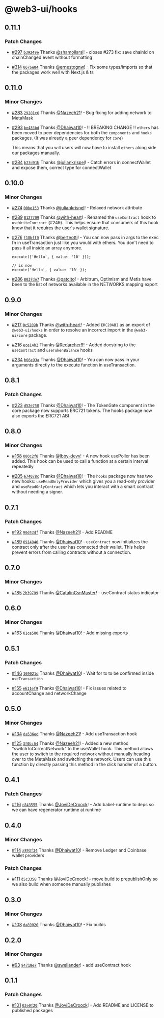 # @web3-ui/hooks

## 0.11.1

### Patch Changes

- [#297](https://github.com/Developer-DAO/web3-ui/pull/297) [`b39249e`](https://github.com/Developer-DAO/web3-ui/commit/b39249eee07246fe24ab0e11876eb05fb4a6ceb1) Thanks [@shamoilarsi](https://github.com/shamoilarsi)! - closes #273
  fix: save chainId on chainChanged event without formatting

* [#314](https://github.com/Developer-DAO/web3-ui/pull/314) [`0676e04`](https://github.com/Developer-DAO/web3-ui/commit/0676e044f600db04ab01540aa4fb4e3ce011e91d) Thanks [@ernestognw](https://github.com/ernestognw)! - Fix some types/imports so that the packages work well with Next.js & ts

## 0.11.0

### Minor Changes

- [#283](https://github.com/Developer-DAO/web3-ui/pull/283) [`29281c6`](https://github.com/Developer-DAO/web3-ui/commit/29281c6727aa74f5bb0807b4adf06428804bf319) Thanks [@Nazeeh21](https://github.com/Nazeeh21)! - Bug fixing for adding network to MetaMask

* [#293](https://github.com/Developer-DAO/web3-ui/pull/293) [`be483bd`](https://github.com/Developer-DAO/web3-ui/commit/be483bd66022466578ed8ab7782db04b04c1b6c3) Thanks [@Dhaiwat10](https://github.com/Dhaiwat10)! - !! BREAKING CHANGE !!
  `ethers` has been moved to peer dependencies for both the `components` and `hooks` packages. (It was already a peer dependency for `core`)

  This means that you will users will now have to install `ethers` along side our packages manually.

- [#284](https://github.com/Developer-DAO/web3-ui/pull/284) [`b23d01b`](https://github.com/Developer-DAO/web3-ui/commit/b23d01b93cf74626f33913cbaa270ddd6f111636) Thanks [@juliankrispel](https://github.com/juliankrispel)! - Catch errors in connectWallet and expose them, correct type for connectWallet

## 0.10.0

### Minor Changes

- [#274](https://github.com/Developer-DAO/web3-ui/pull/274) [`00be153`](https://github.com/Developer-DAO/web3-ui/commit/00be153264a5efc1ad883156f942b76c214e4cde) Thanks [@juliankrispel](https://github.com/juliankrispel)! - Relaxed network attribute

* [#289](https://github.com/Developer-DAO/web3-ui/pull/289) [`8127709`](https://github.com/Developer-DAO/web3-ui/commit/8127709b63417096c5dd3bd9c1ec5eea84e9f6e5) Thanks [@with-heart](https://github.com/with-heart)! - Renamed the `useContract` hook to `useWriteContract` (#249). This helps ensure that consumers of this hook know that it requires the user's wallet signature.

- [#276](https://github.com/Developer-DAO/web3-ui/pull/276) [`f18bff0`](https://github.com/Developer-DAO/web3-ui/commit/f18bff025fdc16d5805ee3bdc466499629068a52) Thanks [@berteotti](https://github.com/berteotti)! - You can now pass in args to the exec fn in useTransaction just like you would with ethers. You don't need to pass it all inside an array anymore.

  ```tsx
  execute(['Hello', { value: '10' }]);

  // is now
  execute('Hello', { value: '10' });
  ```

* [#286](https://github.com/Developer-DAO/web3-ui/pull/286) [`8037de7`](https://github.com/Developer-DAO/web3-ui/commit/8037de7968cf23bfdd4804699b0d6706a2053005) Thanks [@patcito](https://github.com/patcito)! - Arbitrum, Optimism and Metis have been to the list of networks available in the NETWORKS mapping export

## 0.9.0

### Minor Changes

- [#217](https://github.com/Developer-DAO/web3-ui/pull/217) [`0c5209b`](https://github.com/Developer-DAO/web3-ui/commit/0c5209b987665a3875b297733e6dde8205cd3965) Thanks [@with-heart](https://github.com/with-heart)! - Added `ERC20ABI` as an export of `@web3-ui/hooks` in order to resolve an incorrect import in the `@web3-ui/core` package.

* [#216](https://github.com/Developer-DAO/web3-ui/pull/216) [`ece14b2`](https://github.com/Developer-DAO/web3-ui/commit/ece14b2ea025772eef0251432dc43e41e3e219c0) Thanks [@Redarcher9](https://github.com/Redarcher9)! - Added docstring to the `useContract` and `useTokenBalance` hooks

- [#234](https://github.com/Developer-DAO/web3-ui/pull/234) [`b66e93a`](https://github.com/Developer-DAO/web3-ui/commit/b66e93a97f9c260b903ba0545fd368ec4842f349) Thanks [@Dhaiwat10](https://github.com/Dhaiwat10)! - You can now pass in your arguments directly to the execute function in useTransaction.

## 0.8.1

### Patch Changes

- [#223](https://github.com/Developer-DAO/web3-ui/pull/223) [`d52e750`](https://github.com/Developer-DAO/web3-ui/commit/d52e75078af16aa851c834624e5130a741d66556) Thanks [@Dhaiwat10](https://github.com/Dhaiwat10)! - The TokenGate component in the core package now supports ERC721 tokens. The hooks package now also exports the ERC721 ABI

## 0.8.0

### Minor Changes

- [#168](https://github.com/Developer-DAO/web3-ui/pull/168) [`000c2f8`](https://github.com/Developer-DAO/web3-ui/commit/000c2f8a8f15e963d090f305f7d6e6073ec41e4c) Thanks [@Ibby-devv](https://github.com/Ibby-devv)! - A new hook usePoller has been added. This hook can be used to call a function at a certain interval repeatedly

* [#205](https://github.com/Developer-DAO/web3-ui/pull/205) [`674078c`](https://github.com/Developer-DAO/web3-ui/commit/674078c28ea2b32229b119dd2f01bfa9a6b9e8af) Thanks [@Dhaiwat10](https://github.com/Dhaiwat10)! - The `hooks` package now has two new hooks: `useReadOnlyProvider` which gives you a read-only provider and `useReadOnlyContract` which lets you interact with a smart contract without needing a signer.

## 0.7.1

### Patch Changes

- [#192](https://github.com/Developer-DAO/web3-ui/pull/192) [`90d43df`](https://github.com/Developer-DAO/web3-ui/commit/90d43df64873e6a35c1d0b1deabbfc1fe594f62c) Thanks [@Nazeeh21](https://github.com/Nazeeh21)! - Add README

* [#189](https://github.com/Developer-DAO/web3-ui/pull/189) [`0914840`](https://github.com/Developer-DAO/web3-ui/commit/0914840b6081b1e4b6ab14afb36064d6666b40e3) Thanks [@Dhaiwat10](https://github.com/Dhaiwat10)! - `useContract` now initializes the contract only after the user has connected their wallet. This helps prevent errors from calling contracts without a connection.

## 0.7.0

### Minor Changes

- [#185](https://github.com/Developer-DAO/web3-ui/pull/185) [`2b39709`](https://github.com/Developer-DAO/web3-ui/commit/2b3970987eff7c9aeabbce027477079a43a61220) Thanks [@CatalinCsnMaster](https://github.com/CatalinCsnMaster)! - useContract status indicator

## 0.6.0

### Minor Changes

- [#163](https://github.com/Developer-DAO/web3-ui/pull/163) [`01ce580`](https://github.com/Developer-DAO/web3-ui/commit/01ce5809debb2284545620861d11893e4f9675f0) Thanks [@Dhaiwat10](https://github.com/Dhaiwat10)! - Add missing exports

## 0.5.1

### Patch Changes

- [#146](https://github.com/Developer-DAO/web3-ui/pull/146) [`169021d`](https://github.com/Developer-DAO/web3-ui/commit/169021df19ebc7819f68d74213dc74380d8a71d6) Thanks [@Dhaiwat10](https://github.com/Dhaiwat10)! - Wait for tx to be confirmed inside `useTransaction`

* [#155](https://github.com/Developer-DAO/web3-ui/pull/155) [`e611ef9`](https://github.com/Developer-DAO/web3-ui/commit/e611ef9860ac0179e3c3dcfc64f05aac3b88baa7) Thanks [@Dhaiwat10](https://github.com/Dhaiwat10)! - Fix issues related to accountChange and networkChange

## 0.5.0

### Minor Changes

- [#134](https://github.com/Developer-DAO/web3-ui/pull/134) [`da536ed`](https://github.com/Developer-DAO/web3-ui/commit/da536ed8df37c768764ca616a9bb83fc91a01d5e) Thanks [@Nazeeh21](https://github.com/Nazeeh21)! - Add useTransaction hook

* [#125](https://github.com/Developer-DAO/web3-ui/pull/125) [`3f0bc64`](https://github.com/Developer-DAO/web3-ui/commit/3f0bc640cc4d0d4ee4e656afd16c6fc2fbfc9cbd) Thanks [@Nazeeh21](https://github.com/Nazeeh21)! - Added a new method "switchToCorrectNetwork" to the useWallet hook. This method allows the user to switch to the required network without manually heading over to the MetaMask and switching the network. Users can use this function by directly passing this method in the click handler of a button.

## 0.4.1

### Patch Changes

- [#116](https://github.com/Developer-DAO/web3-ui/pull/116) [`c843555`](https://github.com/Developer-DAO/web3-ui/commit/c843555369f56c01653f0486e54a31a382353ed4) Thanks [@JoviDeCroock](https://github.com/JoviDeCroock)! - Add babel-runtime to deps so we can have regenerator runtime at runtime

## 0.4.0

### Minor Changes

- [#114](https://github.com/Developer-DAO/web3-ui/pull/114) [`a893f34`](https://github.com/Developer-DAO/web3-ui/commit/a893f34036844b8b7100bac98eea8b62036c8491) Thanks [@Dhaiwat10](https://github.com/Dhaiwat10)! - Remove Ledger and Coinbase wallet providers

### Patch Changes

- [#111](https://github.com/Developer-DAO/web3-ui/pull/111) [`d5c3358`](https://github.com/Developer-DAO/web3-ui/commit/d5c3358e0a487359619c4fe234d573b0940b34a8) Thanks [@JoviDeCroock](https://github.com/JoviDeCroock)! - move build to prepublishOnly so we also build when someone manually publishes

## 0.3.0

### Minor Changes

- [#108](https://github.com/Developer-DAO/web3-ui/pull/108) [`da89020`](https://github.com/Developer-DAO/web3-ui/commit/da89020b0ccf5bfc170bbdede25d2bb379c376ba) Thanks [@Dhaiwat10](https://github.com/Dhaiwat10)! - Fix builds

## 0.2.0

### Minor Changes

- [#93](https://github.com/Developer-DAO/web3-ui/pull/93) [`94718e7`](https://github.com/Developer-DAO/web3-ui/commit/94718e75c480d493f32808746a3d485c3cc9f9ff) Thanks [@swellander](https://github.com/swellander)! - add useContract hook

## 0.1.1

### Patch Changes

- [#101](https://github.com/Developer-DAO/web3-ui/pull/101) [`02e0f20`](https://github.com/Developer-DAO/web3-ui/commit/02e0f202d0682f8af502c63b5c2ec73a6518205e) Thanks [@JoviDeCroock](https://github.com/JoviDeCroock)! - Add README and LICENSE to published packages
